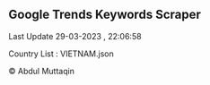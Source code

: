 

## Google Trends Keywords Scraper 
 
Last Update 29-03-2023 , 22:06:58

Country List :
VIETNAM.json



© Abdul Muttaqin 
